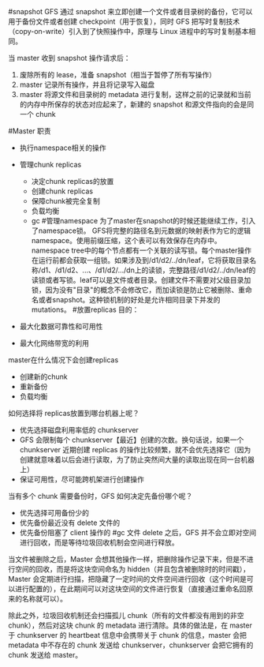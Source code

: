 #snapshot
GFS 通过 snapshot 来立即创建一个文件或者目录树的备份，它可以用于备份文件或者创建 checkpoint（用于恢复），同时 GFS 把写时复制技术（copy-on-write）引入到了快照操作中，原理与 Linux 进程中的写时复制基本相同。

当 master 收到 snapshot 操作请求后：

1. 废除所有的 lease，准备 snapshot（相当于暂停了所有写操作）
2. master 记录所有操作，并且将记录写入磁盘
3. master 将源文件和目录树的 metadata 进行复制，这样之前的记录就和当前的内存中所保存的状态对应起来了，新建的 snapshot 和源文件指向的会是同一个 chunk

#Master 职责
- 执行namespace相关的操作
- 管理chunk replicas
	- 决定chunk replicas的放置
	- 创建chunk replicas
	- 保障chunk被完全复制
	- 负载均衡
	- gc
#管理namespace
为了master在snapshot的时候还能继续工作，引入了namespace锁。
GFS将完整的路径名到元数据的映射表作为它的逻辑namespace。使用前缀压缩，这个表可以有效保存在内存中。namespace tree中的每个节点都有一个关联的读写锁。每个master操作在运行前都会获取一组锁。如果涉及到/d1/d2/../dn/leaf，它将获取目录名称/d1、/d1/d2、...、/d1/d2/.../dn上的读锁，完整路径/d1/d2/../dn/leaf的读锁或者写锁。leaf可以是文件或者目录。创建文件不需要对父级目录加锁，因为没有"目录"的概念不会修改它，而加读锁是防止它被删除、重命名或者snapshot。这种锁机制的好处是允许相同目录下并发的mutations。
#放置replicas
目的：

- 最大化数据可靠性和可用性
- 最大化网络带宽的利用

master在什么情况下会创建replicas

- 创建新的chunk
- 重新备份
- 负载均衡

如何选择将 replicas放置到哪台机器上呢？

- 优先选择磁盘利用率低的 chunkserver
- GFS 会限制每个 chunkserver【最近】创建的次数。换句话说，如果一个 chunkserver 近期创建 replicas 的操作比较频繁，就不会优先选择它（因为创建就意味着以后会进行读取，为了防止突然间大量的读取出现在同一台机器上）
- 保证可用性，尽可能跨机架进行创建操作

当有多个 chunk 需要备份时，GFS 如何决定先备份哪个呢？


- 优先选择可用备份少的
- 优先备份最近没有 delete 文件的
- 优先备份阻塞了 client 操作的
#gc
文件 delete 之后，GFS 并不会立即对空间进行回收，而是等待垃圾回收机制会空间进行释放。

当文件被删除之后，Master 会想其他操作一样，把删除操作记录下来，但是不进行空间的回收，而是将这块空间命名为 hidden（并且包含被删除时的时间戳），Master 会定期进行扫描，把隐藏了一定时间的文件空间进行回收（这个时间是可以进行配置的），在此期间可以对这块空间的文件进行恢复（直接通过重命名回原来的名称就可以）。

除此之外，垃圾回收机制还会扫描孤儿 chunk（所有的文件都没有用到的非空 chunk），然后对这块 chunk 的 metadata 进行清除。具体的做法是，在 master 于 chunkserver 的 heartbeat 信息中会携带关于 chunk 的信息，master 会把 metadata 中不存在的 chunk 发送给 chunkserver，chunkserver 会把它拥有的 chunk 发送给 master。

